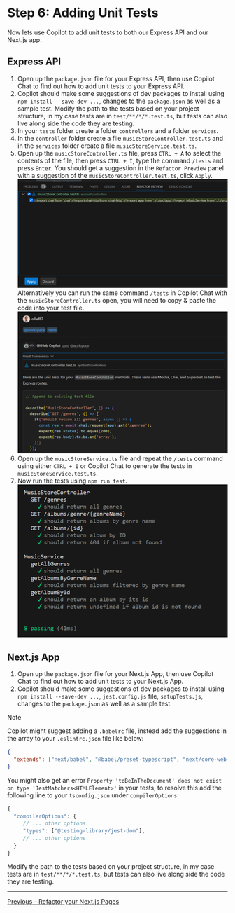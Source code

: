 # Step 6: Adding Unit Tests
Now lets use Copilot to add unit tests to both our Express API and our Next.js app.

## Express API
1. Open up the `package.json` file for your Express API, then use Copilot Chat to find out how to add unit tests to your Express API.
2. Copilot should make some suggestions of dev packages to install using `npm install --save-dev ...`, changes to the `package.json` as well as a sample test. Modify the path to the tests based on your project structure, in my case tests are in `test/**/*/*.test.ts`, but tests can also live along side the code they are testing.
3. In your `tests` folder create a folder `controllers` and a folder `services`.
4. In the `controller` folder create a file `musicStoreController.test.ts` and in the `services` folder create a file `musicStoreService.test.ts`.
5. Open up the `musicStoreController.ts` file, press `CTRL + A` to select the contents of the file, then press `CTRL + I`, type the command `/tests` and press `Enter`. You should get a suggestion in the `Refactor Preview` panel with a suggestion of the `musicStoreController.test.ts`, click `Apply`.
![Music Store Controller Tests Preview](./media/music-api-test-preview.png)
Alternatively you can run the same command `/tests` in Copilot Chat with the `musicStoreController.ts` open, you will need to copy & paste the code into your test file.
![Music Store Controller Tests Chat](./media/music-api-test-chat.png)
5. Open up the `musicStoreService.ts` file and repeat the `/tests` command using either `CTRL + I` or Copilot Chat to generate the tests in `musicStoreService.test.ts`.
6. Now run the tests using `npm run test`.
![Music Store Controller Test Results](./media/music-api-test-results.png)

## Next.js App
1. Open up the `package.json` file for your Next.js App, then use Copilot Chat to find out how to add unit tests to your Next.js App.
2. Copilot should make some suggestions of dev packages to install using `npm install --save-dev ...`, `jest.config.js` file, `setupTests.js`, changes to the `package.json` as well as a sample test. 
> [!NOTE]
> Copilot might suggest adding a `.babelrc` file, instead add the suggestions in the array to your `.eslintrc.json` file like below:
> ```json
>{
>   "extends": ["next/babel", "@babel/preset-typescript", "next/core-web-vitals"]
>}
> ```
> You might also get an error `Property 'toBeInTheDocument' does not exist on type 'JestMatchers<HTMLElement>'` in your tests, to resolve this add the following line to your `tsconfig.json` under `compilerOptions`:
> ```javascript
>{
>   "compilerOptions": {
>      // ... other options
>      "types": ["@testing-library/jest-dom"],
>      // ... other options
>   }
>}
> ```

Modify the path to the tests based on your project structure, in my case tests are in `test/**/*/*.test.ts`, but tests can also live along side the code they are testing.

---------------
[Previous - Refactor your Next.js Pages](./05-Step05.md)